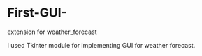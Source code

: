 # First-GUI-
extension for weather_forecast

I used Tkinter module for implementing GUI for weather forecast.



